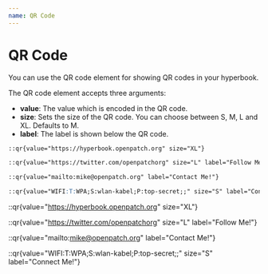 ```yaml
---
name: QR Code
---
```


# QR Code

You can use the QR code element for showing QR codes in your hyperbook.

The QR code element accepts three arguments:

- **value**: The value which is encoded in the QR code.
- **size**: Sets the size of the QR code. You can choose between S, M, L and XL. Defaults to M.
- **label**: The label is shown below the QR code.

```md
::qr{value="https://hyperbook.openpatch.org" size="XL"}

::qr{value="https://twitter.com/openpatchorg" size="L" label="Follow Me!"}

::qr{value="mailto:mike@openpatch.org" label="Contact Me!"}

::qr{value="WIFI:T:WPA;S:wlan-kabel;P:top-secret;;" size="S" label="Connect Me!"}
```

::qr{value="https://hyperbook.openpatch.org" size="XL"}

::qr{value="https://twitter.com/openpatchorg" size="L" label="Follow Me!"}

::qr{value="mailto:mike@openpatch.org" label="Contact Me!"}

::qr{value="WIFI:T:WPA;S:wlan-kabel;P:top-secret;;" size="S" label="Connect Me!"}
